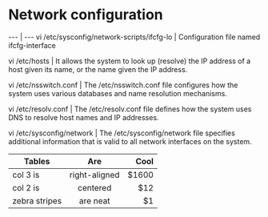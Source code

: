 # Network configuration

--- | ---
vi /etc/sysconfig/network-scripts/ifcfg-lo | Configuration file named ifcfg-interface

vi /etc/hosts | It allows the system to look up (resolve) the IP address of a host given its name, or the name given the IP address. 

vi /etc/nsswitch.conf | The /etc/nsswitch.conf file configures how the system uses various databases and name resolution mechanisms. 

vi /etc/resolv.conf | The /etc/resolv.conf file defines how the system uses DNS to resolve host names and IP addresses. 

vi /etc/sysconfig/network  | The /etc/sysconfig/network file specifies additional information that is valid to all network interfaces on the system. 

| Tables        | Are           | Cool  |
| ------------- |:-------------:| -----:|
| col 3 is      | right-aligned | $1600 |
| col 2 is      | centered      |   $12 |
| zebra stripes | are neat      |    $1 |


